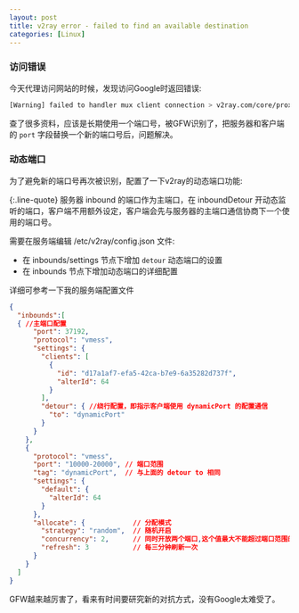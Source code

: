 ```yaml
---
layout: post
title: v2ray error - failed to find an available destination
categories: [Linux]
---
```


### 访问错误
今天代理访问网站的时候，发现访问Google时返回错误:

```bash
[Warning] failed to handler mux client connection > v2ray.com/core/proxy/vmess/outbound: failed to find an available destination > v2ray.com/core/common/retry: [dial tcp ip:port: connect: connection refused] > v2ray.com/core/common/retry: all retry attempts failed
```

查了很多资料，应该是长期使用一个端口号，被GFW识别了，把服务器和客户端的 ```port``` 字段替换一个新的端口号后，问题解决。

### 动态端口
为了避免新的端口号再次被识别，配置了一下v2ray的动态端口功能:

{:.line-quote}
服务器 inbound 的端口作为主端口，在 inboundDetour 开动态监听的端口，客户端不用额外设定，客户端会先与服务器的主端口通信协商下一个使用的端口号。

需要在服务端编辑 /etc/v2ray/config.json 文件:

* 在 inbounds/settings 节点下增加 ```detour``` 动态端口的设置
* 在 inbounds 节点下增加动态端口的详细配置

详细可参考一下我的服务端配置文件

```json
{
  "inbounds":[
  { //主端口配置
      "port": 37192,
      "protocol": "vmess",
      "settings": {
        "clients": [
          {
            "id": "d17a1af7-efa5-42ca-b7e9-6a35282d737f",
            "alterId": 64
          }
        ],
        "detour": { //绕行配置，即指示客户端使用 dynamicPort 的配置通信
          "to": "dynamicPort"
        }
      }
    },
    {
      "protocol": "vmess",
      "port": "10000-20000", // 端口范围
      "tag": "dynamicPort",  // 与上面的 detour to 相同
      "settings": {
        "default": {
          "alterId": 64
        }
      },
      "allocate": {            // 分配模式
        "strategy": "random",  // 随机开启
        "concurrency": 2,      // 同时开放两个端口,这个值最大不能超过端口范围的 1/3
        "refresh": 3           // 每三分钟刷新一次
      }
    }
  ]
}
```

GFW越来越厉害了，看来有时间要研究新的对抗方式，没有Google太难受了。
